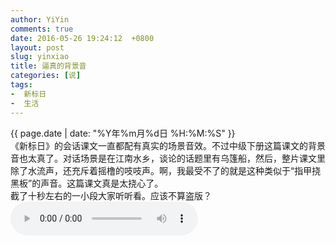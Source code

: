 ```yaml
---
author: YiYin
comments: true
date: 2016-05-26 19:24:12  +0800
layout: post
slug: yinxiao
title: 逼真的背景音
categories: [说]
tags:
-  新标日
-  生活
---
```

<div class="saying">
<div class="timestamp">{{ page.date | date: "%Y年%m月%d日 %H:%M:%S" }}</div>
《新标日》的会话课文一直都配有真实的场景音效。不过中级下册这篇课文的背景音也太真了。对话场景是在江南水乡，谈论的话题里有乌篷船，然后，整片课文里除了水流声，还充斥着摇橹的吱吱声。啊，我最受不了的就是这种类似于“指甲挠黑板”的声音。这篇课文真是太挠心了。<br>
截了十秒左右的一小段大家听听看。应该不算盗版？

<audio controls="controls">
  <source src="/public/images/a.mp3" type="audio/mp3" />
您的浏览器不支持本音频播放。
</audio>

</div>
